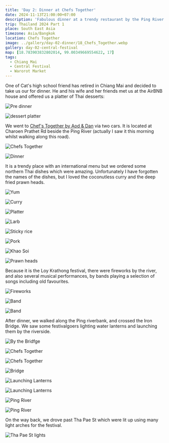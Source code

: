 ```yaml
---
title: 'Day 2: Dinner at Chefs Together'
date: 2024-11-13T21:00:00+07:00
description: 'Fabulous dinner at a trendy restaurant by the Ping River called Chefs Together.'
trip: Thailand 2024 Part 1
place: South East Asia
timezone: Asia/Bangkok
location: Chefs Together
image: ../gallery/day-02-dinner/18_Chefs_Together.webp
gallery: day-02-central-festival
map: [18.783903832802014, 99.00349669554622, 17]
tags:
  - Chiang Mai
  - Central Festival
  - Warorot Market
---
```


One of Cat's high school friend has retired in Chiang Mai and decided to take us our for dinner. He and his wife and her friends met us at the AirBNB house and offered us a platter of Thai desserts:

![Pre dinner](../gallery/day-02-dinner/02_Pre_dinner.webp)

![dessert platter](../gallery/day-02-dinner/01_Dessert_platter.webp)

We went to [Chef's Together by Aod & Dan](https://www.facebook.com/chefstogehter/) via two cars. It is located at Charoen Prathet Rd beside the Ping River (actually I saw it this morning whilst walking along this road).

![Chefs Together](../gallery/day-02-dinner/27_Chefs_Together.webp)

![Dinner](../gallery/day-02-dinner/13_Dinner.webp)

It is a trendy place with an international menu but we ordered some northern Thai dishes which were amazing. Unfortunately I have forgotten the names of the dishes, but I loved the coconutless curry and the deep fried prawn heads.

![Yum](../gallery/day-02-dinner/06_Yum.webp)

![Curry](../gallery/day-02-dinner/07_Curry.webp)

![Platter](../gallery/day-02-dinner/08_Platter.webp)

![Larb](../gallery/day-02-dinner/09_Larb.webp)

![Sticky rice](../gallery/day-02-dinner/10_Sticky_Rice.webp)

![Pork](../gallery/day-02-dinner/11_Pork.webp)

![Khao Soi](../gallery/day-02-dinner/12_Khao_Soi.webp)

![Prawn heads](../gallery/day-02-dinner/14_Prawn_heads.webp)

Because it is the Loy Krathong festival, there were fireworks by the river, and also several musical performances, by bands playing a selection of songs including old favourites.

![Fireworks](../gallery/day-02-dinner/03_Fireworks.webp)

![Band](../gallery/day-02-dinner/04_Band.webp)

![Band](../gallery/day-02-dinner/26_Band.webp)

After dinner, we walked along the Ping riverbank, and crossed the Iron Bridge. We saw some festivalgoers lighting water lanterns and launching them by the riverside.

![By the Bridfge](../gallery/day-02-dinner/15_By_the_Bridge.webp)

![Chefs Together](../gallery/day-02-dinner/16_Chefs_Together.webp)

![Chefs Together](../gallery/day-02-dinner/20_Chefs_Together.webp)

![Bridge](../gallery/day-02-dinner/17_Bridge.webp)

![Launching Lanterns](../gallery/day-02-dinner/22_Launching_Lanterns.webp)

![Launching Lanterns](../gallery/day-02-dinner/21_Launching_Lanterns.webp)

![Ping River](../gallery/day-02-dinner/23_Ping_River.webp)

![Ping River](../gallery/day-02-dinner/25_Ping_River.webp)

On the way back, we drove past Tha Pae St which were lit up using many light arches for the festival.

![Tha Pae St lights](../gallery/day-02-dinner/28_Tha_Pae_St_lights.webp)
